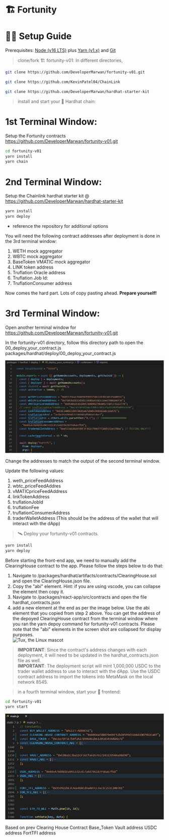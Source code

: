 # 🏗 Fortunity

# 🏄‍♂️ Setup Guide

Prerequisites: [Node (v16 LTS)](https://nodejs.org/en/download/) plus [Yarn (v1.x)](https://classic.yarnpkg.com/en/docs/install/) and [Git](https://git-scm.com/downloads)

> clone/fork 🏗 fortunity-v01:
In different directories,
```bash
git clone https://github.com/DeveloperMarwan/fortunity-v01.git
```
```bash
git clone https://github.com/KevinPatel04/ChainLink
```
```bash
git clone https://github.com/DeveloperMarwan/hardhat-starter-kit
```

> install and start your 👷‍ Hardhat chain:

# 1st Terminal Window:
Setup the Fortunity contracts https://github.com/DeveloperMarwan/fortunity-v01.git

```bash
cd fortunity-v01
yarn install
yarn chain
```

# 2nd Terminal Window:
 Setup the Chainlink hardhat starter kit @ https://github.com/DeveloperMarwan/hardhat-starter-kit

```bash
yarn install
yarn deploy
```
- reference the repository for additional options

You will need the following contract addresses after deployment is done in the 3rd terminal window:
1. WETH mock aggregator
2. WBTC mock aggregator
3. BaseToken VMATIC mock aggregator
4. LINK token address
5. Truflation Oracle address
6. Truflation Job Id:
7. TruflationConsumer address

Now comes the hard part. Lots of copy pasting ahead. <b>Prepare yourself!</b>

# 3rd Terminal Window:

Open another terminal window for https://github.com/DeveloperMarwan/fortunity-v01.git

In the fortunity-v01 directory, follow this directory path to open the 00_deploy_your_contract.js 
packages/hardhat/deploy/00_deploy_your_contract.js

<p align="center"><img src="./images/firstimage.png"></p>

Change the addresses to match the output of the second terminal window.

Update the following values:  
1. weth_priceFeedAddress
2. wbtc_priceFeedAddres
3. vMATICpriceFeedAddress
4. linkTokenAddress
5. truflationJobId
6. truflationFee
7. truflationConsumerAddress
8. traderWalletAddress (This should be the address of the wallet that will interact with the dApp)

> 🛰 Deploy your fortunity-v01 contracts.

```bash
yarn install
yarn deploy
```

Before starting the front-end app, we need to manually add the ClearingHouse contract to the app. Please follow the steps below to do that:  
1. Navigate to /packages/hardhat/artifacts/contracts/ClearingHouse.sol and open the ClearingHouse.json file.
2. Copy the "abi" element. Hint: if you are using vscode, you can collapse the element then copy it.
3. Navigate to /packages/react-app/src/contracts and open the file hardhat_contracts.json
4. add a new element at the end as per the image below. Use the abi element that you copied from step 2 above. You can get the address of the depoyed ClearingHouse contract from the terminal window where you ran the yarn depoy command for fortunity-v01 contracts. Please note that the "abi" elements in the screen shot are collapsed for display purposes.    
![Tux, the Linux mascot](https://user-images.githubusercontent.com/17074344/200719616-17572675-587d-4c66-995f-0c4f9d021641.png)

> **IMPORTANT**: Since the contract's address changes with each deployment, it will need to be updated in the hardhat_contracts.json file as well.<br>
> **IMPORTANT**: The deployment script will mint 1,000,000 USDC to the trader wallet address to use to interact with the dApp. Use the USDC contract address to import the tokens into MetaMask on the local network 8545.

> in a fourth terminal window, start your 📱 frontend:

```bash
cd fortunity-v01
yarn start
```
<p align="center"><img src="./images/secondimage.png"></p>

Based on prev
Clearing House Contract
Base_Token
Vault address
USDC address
FortTFI address